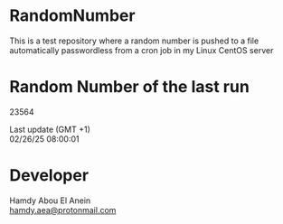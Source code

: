 # RandomNumber    
This is a test repository where a random number is pushed to a file automatically passwordless from a cron job in my Linux CentOS server    
# Random Number of the last run   
23564
      
Last update (GMT +1)    
02/26/25 08:00:01
# Developer    
Hamdy Abou El Anein   
hamdy.aea@protonmail.com
